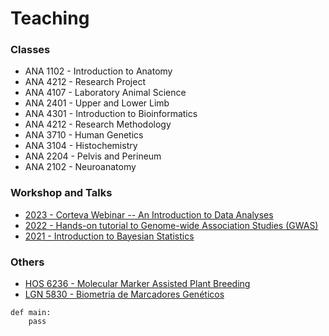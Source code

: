 # Teaching


### Classes

- ANA 1102 - Introduction to Anatomy
- ANA 4212 - Research Project
- ANA 4107 - Laboratory Animal Science 
- ANA 2401 - Upper and Lower Limb 
- ANA 4301 - Introduction to Bioinformatics 
- ANA 4212 - Research Methodology
- ANA 3710 - Human Genetics
- ANA 3104 - Histochemistry
- ANA 2204 - Pelvis and Perineum 
- ANA 2102 - Neuroanatomy


### Workshop and Talks 

- [2023 - Corteva Webinar -- An Introduction to Data Analyses](class/corteva/index.md)
- [2022 - Hands-on tutorial to Genome-wide Association Studies (GWAS)](class/GWAS/index.md)
- [2021 - Introduction to Bayesian Statistics](class/Bayesian/index.md)


### Others

- [HOS 6236 - Molecular Marker Assisted Plant Breeding](https://hos6236.github.io/) 
- [LGN 5830 - Biometria de Marcadores Genéticos](http://augustogarcia.me/Biometria-de-Marcadores/)

```
def main:
    pass
```
